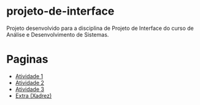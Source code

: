 # projeto-de-interface
Projeto desenvolvido para a disciplina de Projeto de Interface do curso de Análise e Desenvolvimento de Sistemas.

# Paginas
- [Atividade 1](atividade-01\index.html)
- [Atividade 2](atividade-02\index.html)
- [Atividade 3](atividade-03\index.html)
- [Extra (Xadrez)](my-chess\index.html)